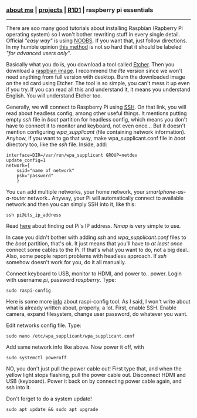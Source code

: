 ### [about me](https://abradaric.me)   |   [projects](https://abradaric.me/projects) | [R1D1](https://abradaric.me/r1d1)   |   raspberry pi essentials
* * *
There are soo many good tutorials about installing Raspbian (Rapberry Pi operating system) so I won't bother rewriting stuff in every single detail. Official _"easy way"_ is using [NOOBS](https://www.raspberrypi.org/documentation/installation/noobs.md). If you want that, just follow directions. In my humble opinion [this method](https://www.raspberrypi.org/documentation/installation/installing-images/README.md) is not so hard that it should be labeled _"for advanced users only"_.

Basically what you do is, you download a tool called [Etcher](https://etcher.io/). Then you download a [raspbian image](https://www.raspberrypi.org/downloads/raspbian/). I recommend the _lite_ version since we won't need anything from full version with desktop.
Burn the downloaded image on the sd card using Etcher. The tool is so simple, you can't mess it up even if you try. If you can read all this and understand it, it means you understand English. You will understand Etcher too.

Generally, we will connect to Raspberry Pi using [SSH](https://www.raspberrypi.org/documentation/remote-access/ssh/README.md). On that link, you will read about headless config, among other useful things. It mentions putting empty _ssh_ file in _boot_ partition for headless config, which means you don't have to connect it to monitor and keyboard, not even once... But it doesn't mention configuring *wpa_supplicant* (file containing network information). Anyhow, if you want to go that way, make wpa_supplicant.conf file in _boot_ directory too, like the _ssh_ file. Inside, add:
```
interface=DIR=/var/run/wpa_supplicant GROUP=netdev
update_config=1
network={
    ssid="name of network"
    psk="password"
    }
```
You can add multiple networks, your home network, your _smartphone-as-a-router_ network.. Anyway, your Pi will automatically connect to available network and then you can simply SSH into it, like this:
```
ssh pi@its_ip_address
```
Read [here](https://www.raspberrypi.org/documentation/remote-access/ip-address.md) about finding out Pi's IP address. _Nmap_ is very simple to use.

In case you didn't bother with adding _ssh_ and *wpa_supplicant.conf* files to the _boot_ partition, that's ok. It just means that you'll have to _at least once_ connect some cables to the Pi. If that's what you want to do, not a big deal.. Also, some people report problems with headless approach. If _ssh_ somehow doesn't work for you, do it all manually.

Connect keyboard to USB, monitor to HDMI, and power to.. power. Login with username _pi_, password _raspberry_. Type:
```
sudo raspi-config
```
Here is some more [info](https://www.raspberrypi.org/documentation/configuration/raspi-config.md) about raspi-config tool. As I said, I won't write about what is already written about, properly, a lot. First, enable SSH. Enable camera, expand filesystem, change user password, do whatever you want.

Edit networks config file. Type:
```
sudo nano /etc/wpa_supplicant/wpa_supplicant.conf
```
Add same network info like above. Now power it off, with
```
sudo systemctl poweroff
```
NO, you don't just pull the power cable out! First type that, and when the yellow light stops flashing, pull the power cable out. Disconnect HDMI and USB (keyboard). Power it back on by connecting power cable again, and ssh into it.

Don't forget to do a system update!
```
sudo apt update && sudo apt upgrade
```

